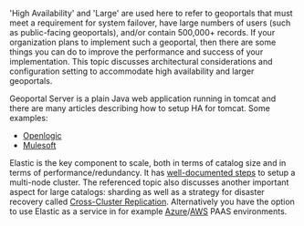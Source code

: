 'High Availability' and 'Large' are used here to refer to geoportals that must meet a requirement for system failover, have large numbers of users (such as public-facing geoportals), and/or contain 500,000+ records.  If your organization plans to implement such a geoportal, then there are some things you can do to improve the performance and success of your implementation. This topic discusses architectural considerations and configuration setting to accommodate high availability and larger geoportals.

Geoportal Server is a plain Java web application running in tomcat and there are many articles describing how to setup HA for tomcat. Some examples:
* [Openlogic](https://www.openlogic.com/blog/apache-tomcat-clustering)
* [Mulesoft](https://www.mulesoft.com/tcat/tomcat-clustering)

Elastic is the key component to scale, both in terms of catalog size and in terms of performance/redundancy. It has [well-documented steps](https://www.elastic.co/guide/en/elasticsearch/reference/master/scalability.html) to setup a multi-node cluster. The referenced topic also discusses another important aspect for large catalogs: sharding as well as a strategy for disaster recovery called [Cross-Cluster Replication](https://www.elastic.co/guide/en/elasticsearch/reference/master/scalability.html#disaster-ccr). Alternatively you have the option to use Elastic as a service in for example [Azure](https://azure.microsoft.com/en-us/overview/linux-on-azure/elastic/)/[AWS](https://aws.amazon.com/elasticsearch-service/) PAAS environments. 
